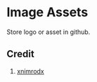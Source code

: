 # Image Assets

Store logo or asset in github.

## Credit

1. [xnimrodx](https://www.flaticon.com/authors/xnimrodx)
